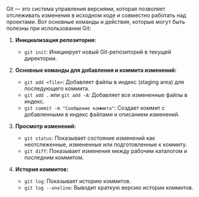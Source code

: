 Git — это система управления версиями, которая позволяет отслеживать изменения в исходном коде и совместно работать над проектами. Вот основные команды и действия, которые могут быть полезны при использовании Git:

1. **Инициализация репозитория:**
   - `git init`: Инициирует новый Git-репозиторий в текущей директории.

2. **Основные команды для добавления и коммита изменений:**
   - `git add <file>`: Добавляет файлы в индекс (staging area) для последующего коммита.
   - `git add .` или `git add -A`: Добавляет все измененные файлы в индекс.
   - `git commit -m "Сообщение коммита"`: Создает коммит с добавленными в индекс файлами и описанием изменений.

3. **Просмотр изменений:**
   - `git status`: Показывает состояние изменений как неотслеженные, измененные или подготовленные к коммиту.
   - `git diff`: Показывает изменения между рабочим каталогом и последним коммитом.

4. **История коммитов:**
   - `git log`: Показывает историю коммитов.
   - `git log --oneline`: Выводит краткую версию истории коммитов.
